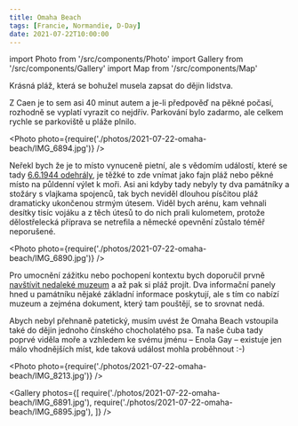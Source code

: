 ```yaml
---
title: Omaha Beach
tags: [Francie, Normandie, D-Day]
date: 2021-07-22T10:00:00
---
```


import Photo from '/src/components/Photo'
import Gallery from '/src/components/Gallery'
import Map from '/src/components/Map'

Krásná pláž, která se bohužel musela zapsat do dějin lidstva.

<!-- truncate -->

Z Caen je to sem asi 40 minut autem a je-li předpověď na pěkné počasí, rozhodně se vyplatí vyrazit co nejdřív. Parkování bylo zadarmo, ale celkem rychle se parkoviště u pláže plnilo.

<Photo photo={require('./photos/2021-07-22-omaha-beach/IMG_6894.jpg')} />

Neřekl bych že je to místo vynuceně pietní, ale s vědomím událostí, které se tady [6.6.1944 odehrály](https://cs.wikipedia.org/wiki/Vylod%C4%9Bn%C3%AD_v_Normandii), je těžké to zde vnímat jako fajn pláž nebo pěkné místo na půldenní výlet k moři. Asi ani kdyby tady nebyly ty dva památníky a stožáry s vlajkama spojenců, tak bych neviděl dlouhou písčitou pláž dramaticky ukončenou strmým útesem. Viděl bych arénu, kam vehnali desítky tisíc vojáku a z těch útesů to do nich prali kulometem, protože dělostřelecká příprava se netrefila a německé opevnění zůstalo téměř neporušené.

<Photo photo={require('./photos/2021-07-22-omaha-beach/IMG_6890.jpg')} />

Pro umocnění zážitku nebo pochopení kontextu bych doporučil prvně [navštívit nedaleké muzeum](/2021/07/22/omaha-beach-museum) a až pak si pláž projít. Dva informační panely hned u památníku nějaké základní informace poskytují, ale s tím co nabízí muzeum a zejména dokument, který tam pouštějí, se to srovnat nedá.

Abych nebyl přehnaně patetický, musím uvést že Omaha Beach vstoupila také do dějin jednoho čínského chocholatého psa. Ta naše čuba tady poprvé viděla moře a vzhledem ke svému jménu &ndash;&nbsp;Enola Gay &ndash;&nbsp;existuje jen málo vhodnějších míst, kde taková událost mohla proběhnout :-)

<Photo photo={require('./photos/2021-07-22-omaha-beach/IMG_8213.jpg')} />

<Gallery photos={[
require('./photos/2021-07-22-omaha-beach/IMG_6891.jpg'),
require('./photos/2021-07-22-omaha-beach/IMG_6895.jpg'),
]} />

<Map src="https://www.google.com/maps/embed?pb=!1m18!1m12!1m3!1d10392.074207400734!2d-0.87967673826405!3d49.370721927181584!2m3!1f0!2f0!3f0!3m2!1i1024!2i768!4f13.1!3m3!1m2!1s0x480b0807c0401893%3A0x8ba2db850af9b195!2sOmaha%20Beach%20Memorial!5e0!3m2!1sen!2scz!4v1628977697400!5m2!1sen!2scz" />

